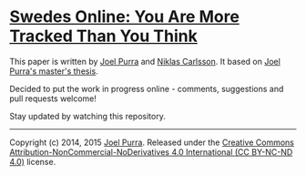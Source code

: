 # [Swedes Online: You Are More Tracked Than You Think](https://github.com/joelpurra/more-tracked-paper)

This paper is written by [Joel Purra](http://joelpurra.com/) and [Niklas Carlsson](https://www.ida.liu.se/~nikca/). It based on [Joel Purra's master's thesis](http://joelpurra.com/projects/masters-thesis/).

Decided to put the work in progress online - comments, suggestions and pull requests welcome!

Stay updated by watching this repository.



---

Copyright (c) 2014, 2015 [Joel Purra](http://joelpurra.com/). Released under the [Creative Commons Attribution-NonCommercial-NoDerivatives 4.0 International (CC BY-NC-ND 4.0)](https://creativecommons.org/licenses/by-nc-nd/4.0/) license.